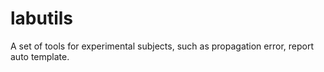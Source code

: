 # labutils
A set of tools for experimental subjects, such as propagation error, report auto template.
